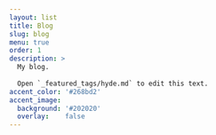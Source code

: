 ```yaml
---
layout: list
title: Blog
slug: blog
menu: true
order: 1
description: >
  My blog.
  
  Open `_featured_tags/hyde.md` to edit this text.
accent_color: '#268bd2'
accent_image:
  background: '#202020'
  overlay:    false
---
```

